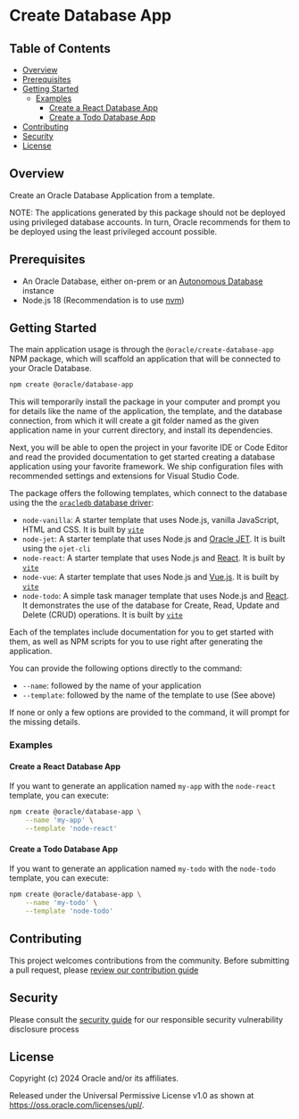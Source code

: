 # Create Database App <!-- omit in toc -->

## Table of Contents <!-- omit in toc -->

- [Overview](#overview)
- [Prerequisites](#prerequisites)
- [Getting Started](#getting-started)
    - [Examples](#examples)
        - [Create a React Database App](#create-a-react-database-app)
        - [Create a Todo Database App](#create-a-todo-database-app)
- [Contributing](#contributing)
- [Security](#security)
- [License](#license)

## Overview

Create an Oracle Database Application from a template.

NOTE: The applications generated by this package should not be deployed using
privileged database accounts. In turn, Oracle recommends for them to be deployed
using the least privileged account possible.

## Prerequisites

- An Oracle Database, either on-prem or an
    [Autonomous Database](https://www.oracle.com/autonomous-database/) instance
- Node.js 18 (Recommendation is to use [nvm](https://github.com/nvm-sh/nvm))

## Getting Started

The main application usage is through the `@oracle/create-database-app` NPM
package, which will scaffold an application that will be connected to your
Oracle Database.

```sh
npm create @oracle/database-app
```

This will temporarily install the package in your computer and prompt
you for details like the name of the application, the template, and the database
connection, from which it will create a git folder named as the given
application name in your current directory, and install its dependencies.

Next, you will be able to open the project in your favorite IDE or Code Editor
and read the provided documentation to get started creating a database
application using your favorite framework. We ship configuration files with
recommended settings and extensions for Visual Studio Code.

The package offers the following templates, which connect to the database
using the the [`oracledb` database driver](https://github.com/oracle/node-oracledb):

- `node-vanilla`: A starter template that uses Node.js, vanilla JavaScript, HTML
    and CSS. It is built by [`vite`](https://vitejs.dev/)
- `node-jet`: A starter template that uses Node.js and
    [Oracle JET](https://www.oracle.com/webfolder/technetwork/jet/index.html).
    It is built using the `ojet-cli`
- `node-react`: A starter template that uses Node.js and
    [React](https://react.dev/). It is built by [`vite`](https://vitejs.dev/)
- `node-vue`: A starter template that uses Node.js and
    [Vue.js](https://vuejs.org/). It is built by [`vite`](https://vitejs.dev/)
- `node-todo`: A simple task manager template that uses Node.js and
    [React](https://react.dev/). It demonstrates the use of the database for
    Create, Read, Update and Delete (CRUD) operations. It is built by
    [`vite`](https://vitejs.dev/)

Each of the templates include documentation for you to get started with them, as
well as NPM scripts for you to use right after generating the application.

You can provide the following options directly to the command:

- `--name`: followed by the name of your application
- `--template`: followed by the name of the template to use (See above)

If none or only a few options are provided to the command, it will prompt for
the missing details.

### Examples

#### Create a React Database App

If you want to generate an application named `my-app` with the `node-react`
template, you can execute:

```sh
npm create @oracle/database-app \
    --name 'my-app' \
    --template 'node-react'
```

#### Create a Todo Database App

If you want to generate an application named `my-todo` with the `node-todo`
template, you can execute:

```sh
npm create @oracle/database-app \
    --name 'my-todo' \
    --template 'node-todo'
```

## Contributing

This project welcomes contributions from the community. Before submitting a pull
request, please [review our contribution guide](./CONTRIBUTING.md)

## Security

Please consult the [security guide](./SECURITY.md) for our responsible security
vulnerability disclosure process

## License

Copyright (c) 2024 Oracle and/or its affiliates.

Released under the Universal Permissive License v1.0 as shown at
<https://oss.oracle.com/licenses/upl/>.
